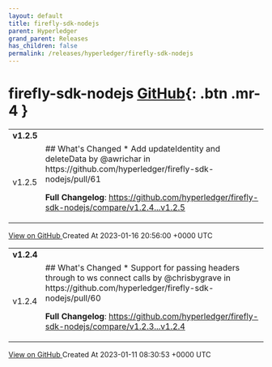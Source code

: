 ```yaml
---
layout: default
title: firefly-sdk-nodejs
parent: Hyperledger
grand_parent: Releases
has_children: false
permalink: /releases/hyperledger/firefly-sdk-nodejs
---
```


# firefly-sdk-nodejs <span class="fs-3 right-align">[GitHub](https://github.com/hyperledger/firefly-sdk-nodejs){: .btn .mr-4 }</span>


<div>
    <table>
        <tr>
            <td colspan="2">
                <b>
                    v1.2.5
                </b>
            </td>
        </tr>
        <tr>
            <td>
                <span class="chip">
                    v1.2.5
                </span>
            </td>
            <td>
                ## What's Changed
* Add updateIdentity and deleteData by @awrichar in https://github.com/hyperledger/firefly-sdk-nodejs/pull/61


**Full Changelog**: https://github.com/hyperledger/firefly-sdk-nodejs/compare/v1.2.4...v1.2.5
            </td>
        </tr>
    </table>
    <a href="https://github.com/hyperledger/firefly-sdk-nodejs/releases/tag/v1.2.5" class=".btn">
        View on GitHub
    </a>
    <span class="right-align">
        Created At 2023-01-16 20:56:00 +0000 UTC
    </span>
</div>

<div>
    <table>
        <tr>
            <td colspan="2">
                <b>
                    v1.2.4
                </b>
            </td>
        </tr>
        <tr>
            <td>
                <span class="chip">
                    v1.2.4
                </span>
            </td>
            <td>
                ## What's Changed
* Support for passing headers through to ws connect calls by @chrisbygrave in https://github.com/hyperledger/firefly-sdk-nodejs/pull/60


**Full Changelog**: https://github.com/hyperledger/firefly-sdk-nodejs/compare/v1.2.3...v1.2.4
            </td>
        </tr>
    </table>
    <a href="https://github.com/hyperledger/firefly-sdk-nodejs/releases/tag/v1.2.4" class=".btn">
        View on GitHub
    </a>
    <span class="right-align">
        Created At 2023-01-11 08:30:53 +0000 UTC
    </span>
</div>

